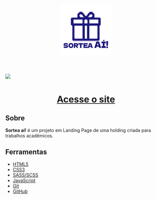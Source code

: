 <h1 align="center">
    <img src="./assets/img/sorteai-logo-blue.png">
</h1>

<h1>
    <img src="https://ik.imagekit.io/geovani/home-ldr-enterprises.png?updatedAt=1684430952788">
</h1>

<h1 align="center"><a href="https://geovani-nascto.github.io/ldr-enterprises/">Acesse o site</a></h1>

## Sobre

**Sortea aí!** é um projeto em Landing Page de uma holding criada para trabalhos acadêmicos.

## Ferramentas

 - [HTML5](https://dev.w3.org/html5/spec-LC/)
 - [CSS3](https://www.w3.org/Style/CSS/specs.en.html)
 - [SASS/SCSS](https://sass-lang.com/documentation/)
 - [JavaScript](https://developer.mozilla.org/en-US/docs/Web/JavaScript)
 - [Git](https://git-scm.com/doc)
 - [GitHub](https://docs.github.com/)


